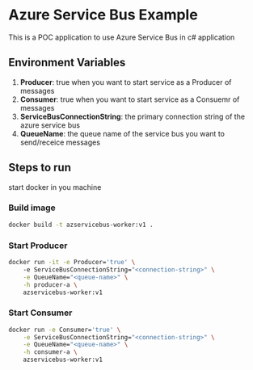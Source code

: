 # Azure Service Bus Example
This is a POC application to use Azure Service Bus in c# application

## Environment Variables
1. **Producer**: true when you want to start service as a Producer of messages
2. **Consumer**: true when you want to start service as a Consuemr of messages
3. **ServiceBusConnectionString**: the primary connection string of the azure service bus 
4. **QueueName**: the queue name of the service bus you want to send/receice messages


## Steps to run
start docker in you machine
### Build image
```bash
docker build -t azservicebus-worker:v1 .
```
### Start Producer
```bash
docker run -it -e Producer='true' \ 
    -e ServiceBusConnectionString="<connection-string>" \
    -e QueueName="<queue-name>" \
    -h producer-a \
    azservicebus-worker:v1
```

### Start Consumer
```bash
docker run -e Consumer='true' \
    -e ServiceBusConnectionString="<connection-string>" \
    -e QueueName="<queue-name>" \
    -h consumer-a \
    azservicebus-worker:v1
```
